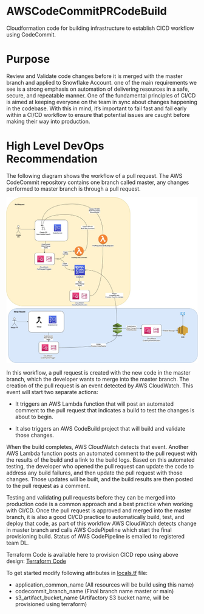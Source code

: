 # AWSCodeCommitPRCodeBuild
Cloudformation code for building infrastructure to establish CICD workflow using CodeCommit.

# Purpose
Review and Validate code changes before it is merged with the master branch and applied to Snowflake Account. one of the main requirements we see is a strong emphasis on automation of delivering resources in a safe, secure, and repeatable manner. One of the fundamental principles of CI/CD is aimed at keeping everyone on the team in sync about changes happening in the codebase. With this in mind, it’s important to fail fast and fail early within a CI/CD workflow to ensure that potential issues are caught before making their way into production.

# High Level DevOps Recommendation
The following diagram shows the workflow of a pull request. The AWS CodeCommit repository contains one branch called master, any changes performed to master branch is through a pull request.

![High Level DevOps Design](./image/AWSDevOps.jpeg)

In this workflow, a pull request is created with the new code in the master branch, which the developer wants to merge into the master branch. The creation of the pull request is an event detected by AWS CloudWatch. This event will start two separate actions:

-   It triggers an AWS Lambda function that will post an automated comment to the pull request that indicates a build to test the changes is about to begin.

-   It also triggers an AWS CodeBuild project that will build and validate those changes.

When the build completes, AWS CloudWatch detects that event. Another AWS Lambda function posts an automated comment to the pull request with the results of the build and a link to the build logs. Based on this automated testing, the developer who opened the pull request can update the code to address any build failures, and then update the pull request with those changes. Those updates will be built, and the build results are then posted to the pull request as a comment.

Testing and validating pull requests before they can be merged into production code is a common approach and a best practice when working with CI/CD. Once the pull request is approved and merged into the master branch, it is also a good CI/CD practice to automatically build, test, and deploy that code, as part of this workflow AWS CloudWatch detects change in master branch and calls AWS CodePipeline which start the final provisioning build. Status of AWS CodePipeline is emailed to registered team DL.


Terraform Code is available here to provision CICD repo using above design: [Terraform Code](https://github.com/balbir0308/AWSCodeCommitPRCodeBuild/infrastructure)

To get started modify following attributes in [locals.tf](./infrastructure/locals.tf) file:

- application_common_name (All resources will be build using this name)
- codecommit_branch_name  (Final branch name master or main)
- s3_artifact_bucket_name  (Artifactory S3 bucket name, will be provisioned using terraform)